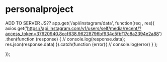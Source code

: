 # personalproject

ADD TO SERVER JS??
app.get('/api/instagram/data', function(req , res){
axios.get('https://api.instagram.com/v1/users/self/media/recent/?access_token=37620940.8ccf638.96228796bf934c5fbf17c8a2394e2a88')
.then(function (response) {
  // console.log(response.data);
  res.json(response.data)
}).catch(function (error){
  // console.log(error)
}
);

});
